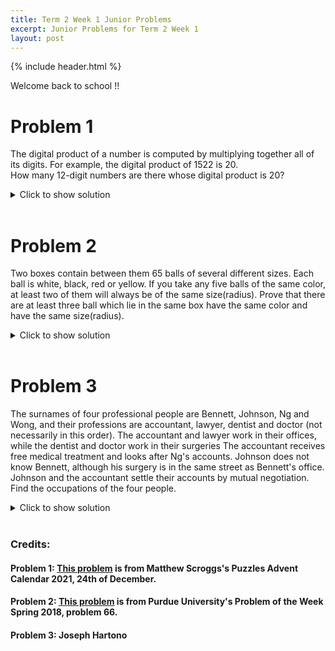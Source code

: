 ```yaml
---
title: Term 2 Week 1 Junior Problems
excerpt: Junior Problems for Term 2 Week 1
layout: post
---
```

{% include header.html %}

Welcome back to school !!

# Problem 1
The digital product of a number is computed by multiplying together all of its digits. For example, the digital product of $1522$ is $20$. <br>
How many $12$-digit numbers are there whose digital product is $20$?

<details>
<summary>Click to show solution</summary>
$20$ can be written as the product of one-digit numbers greater than 1 in the following ways: <br>
<ul>
  <li>$4\times5$</li>
  <li>$2\times2\times5$</li>
</ul>
Our $12$-digit numbers must contain one of these plus lots of $1$s. <br>
In the first case, there are $12\times11=132$ different possible positions for the $4$ and the $5$. <br>
In the second case, there are $12\times11\times10\times\frac{1}{2}=660$ different possible positions for the $2$s and the 5$. <br>
In total, this makes $132+660=792$ numbers. <br>
<br>
</details>
<br>

# Problem 2
Two boxes contain between them 65 balls of several different sizes. Each ball is white, black, red or yellow. If you take any five balls of the same color, at least two of them will always be of the same size(radius). Prove that there are at least three ball which lie in the same box have the same color and have the same size(radius). <br>

<details>
<summary>Click to show solution</summary>
By the pigeon hole principle (PHP) we know there are at least 17 balls of the same color among the 65 (16 * 4 + 1 = 65). WLOG, assume there are 17 red balls. Since there are 2 boxes, again by PHP we know one box must have at least 9 red balls. Among these 9, assume no three were the same color (if they were we're done). Take 5 from the 9. Then 2 of them are of the same radius, r1. Take these 2 and set them aside and then grab 2 more balls from the remaining pile of 4 to replace them. Again we have 5 balls so 2 of them must have the same radius, r2. Take these 2 and set them aside, again replacing them with 2 more from the remaining pile of 2. Having 5 balls we know 2 have the same radius, r3. Take these and set them aside and replace them with the last 2 balls. Since we have 5 we know 2 have the same radius, r4. Our 9 red balls have radii r1, r1, r2, r2, r3, r3, r4, r4, r5 where r1, r2, r3, r4, r5 are all distinct values. However r1, r2, r3, r4, r5 is a group of 5 balls which contradicts the condition that 2 of them must have the same radius. Therefore our assumption is wrong and there must be three of the same size radius.<br>
<br>
</details>
<br>

# Problem 3
The surnames of four professional people are Bennett, Johnson, Ng 
and Wong, and their professions are accountant, lawyer, dentist and 
doctor (not necessarily in this order). The accountant and lawyer work 
in their offices, while the dentist and doctor work in their surgeries 
The accountant receives free medical treatment and looks after Ng's 
accounts. Johnson does not know Bennett, although his surgery is in 
the same street as Bennett's office. Johnson and the accountant settle 
their accounts by mutual negotiation. Find the occupations of the four 
people.

<details>
<summary>Click to show solution</summary>
<h2>Solution</h2>
<img src="{{site.baseurl}}/static/term2week1juniorquestion3answer.png"/>
<br>
</details>
<br>

### Credits:
#### Problem 1: [This problem](https://www.mscroggs.co.uk/puzzles/advent2021/24) is from Matthew Scroggs's Puzzles Advent Calendar 2021, 24th of December.
#### Problem 2: [This problem](https://www.math.purdue.edu/pow2/discussion/2018/spring/66.html) is from Purdue University's Problem of the Week Spring 2018, problem 66.
#### Problem 3: Joseph Hartono
